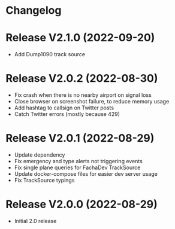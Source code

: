 # Changelog

# Release V2.1.0 (2022-09-20)
- Add Dump1090 track source

# Release V2.0.2 (2022-08-30)

- Fix crash when there is no nearby airport on signal loss
- Close browser on screenshot failure, to reduce memory usage
- Add hashtag to callsign on Twitter posts
- Catch Twitter errors (mostly because 429)

# Release V2.0.1 (2022-08-29)

- Update dependency
- Fix emergency and type alerts not triggering events
- Fix single plane queries for FachaDev TrackSource
- Update docker-compose files for easier dev server usage
- Fix TrackSource typings

# Release V2.0.0 (2022-08-29)

- Initial 2.0 release
